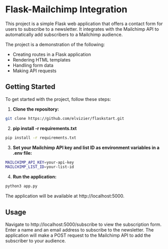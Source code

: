 
# Flask-Mailchimp Integration

This project is a simple Flask web application that offers a contact form for users to subscribe to a newsletter. It integrates with the Mailchimp API to automatically add subscribers to a Mailchimp audience.

The project is a demonstration of the following:

- Creating routes in a Flask application
- Rendering HTML templates
- Handling form data
- Making API requests

## Getting Started

To get started with the project, follow these steps:

1. **Clone the repository:**
```bash
git clone https://github.com/elvizier/flaskstart.git
```
2. **pip install -r requirements.txt**
```bash
pip install -r requirements.txt
```
3. **Set your Mailchimp API key and list ID as environment variables in a .env file:**
```bash
MAILCHIMP_API_KEY=your-api-key
MAILCHIMP_LIST_ID=your-list-id
```
4. **Run the application:**
```bash
python3 app.py
```

The application will be available at http://localhost:5000.

## Usage
Navigate to http://localhost:5000/subscribe to view the subscription form. Enter a name and an email address to subscribe to the newsletter. The application will make a POST request to the Mailchimp API to add the subscriber to your audience.

